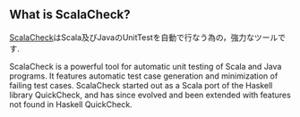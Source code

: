 ## What is ScalaCheck?

[ScalaCheck](http://code.google.com/p/scalacheck/)はScala及びJavaのUnitTestを自動で行なう為の，強力なツールです.

ScalaCheck is a powerful tool for automatic unit testing of Scala and Java programs. It features automatic test case generation and minimization of failing test cases. ScalaCheck started out as a Scala port of the Haskell library QuickCheck, and has since evolved and been extended with features not found in Haskell QuickCheck.

